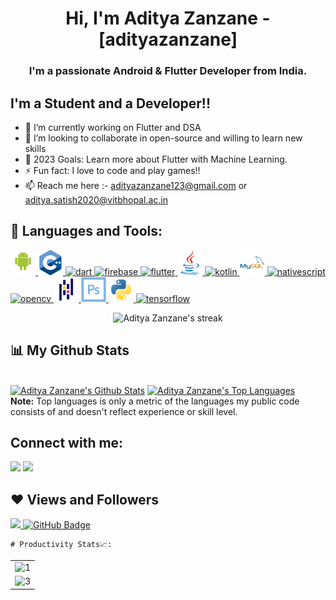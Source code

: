 


<h1 align="center">Hi, I'm Aditya Zanzane - [adityazanzane]</h1>
<h3 align="center">I'm a passionate Android & Flutter Developer from India.</h3>

## I'm a Student and a Developer!!

- 🌱 I’m currently working on Flutter and DSA
- 👯 I’m looking to collaborate in open-source and willing to learn new skills
- 🥅 2023 Goals: Learn more about Flutter with Machine Learning.
- ⚡ Fun fact: I love to code and play games!!
- 📫 Reach me here :- adityazanzane123@gmail.com or aditya.satish2020@vitbhopal.ac.in



## 🚀 Languages and Tools:

<p align="left"> <a href="https://developer.android.com" target="_blank" rel="noreferrer"> <img src="https://raw.githubusercontent.com/devicons/devicon/master/icons/android/android-original-wordmark.svg" alt="android" width="40" height="40"/> </a> <a href="https://www.w3schools.com/cpp/" target="_blank" rel="noreferrer"> <img src="https://raw.githubusercontent.com/devicons/devicon/master/icons/cplusplus/cplusplus-original.svg" alt="cplusplus" width="40" height="40"/> </a> <a href="https://dart.dev" target="_blank" rel="noreferrer"> <img src="https://www.vectorlogo.zone/logos/dartlang/dartlang-icon.svg" alt="dart" width="40" height="40"/> </a> <a href="https://firebase.google.com/" target="_blank" rel="noreferrer"> <img src="https://www.vectorlogo.zone/logos/firebase/firebase-icon.svg" alt="firebase" width="40" height="40"/> </a> <a href="https://flutter.dev" target="_blank" rel="noreferrer"> <img src="https://www.vectorlogo.zone/logos/flutterio/flutterio-icon.svg" alt="flutter" width="40" height="40"/> </a> <a href="https://www.java.com" target="_blank" rel="noreferrer"> <img src="https://raw.githubusercontent.com/devicons/devicon/master/icons/java/java-original.svg" alt="java" width="40" height="40"/> </a> <a href="https://kotlinlang.org" target="_blank" rel="noreferrer"> <img src="https://www.vectorlogo.zone/logos/kotlinlang/kotlinlang-icon.svg" alt="kotlin" width="40" height="40"/> </a> <a href="https://www.mysql.com/" target="_blank" rel="noreferrer"> <img src="https://raw.githubusercontent.com/devicons/devicon/master/icons/mysql/mysql-original-wordmark.svg" alt="mysql" width="40" height="40"/> </a> <a href="https://nativescript.org/" target="_blank" rel="noreferrer"> <img src="https://raw.githubusercontent.com/detain/svg-logos/780f25886640cef088af994181646db2f6b1a3f8/svg/nativescript.svg" alt="nativescript" width="40" height="40"/> </a> <a href="https://opencv.org/" target="_blank" rel="noreferrer"> <img src="https://www.vectorlogo.zone/logos/opencv/opencv-icon.svg" alt="opencv" width="40" height="40"/> </a> <a href="https://pandas.pydata.org/" target="_blank" rel="noreferrer"> <img src="https://raw.githubusercontent.com/devicons/devicon/2ae2a900d2f041da66e950e4d48052658d850630/icons/pandas/pandas-original.svg" alt="pandas" width="40" height="40"/> </a> <a href="https://www.photoshop.com/en" target="_blank" rel="noreferrer"> <img src="https://raw.githubusercontent.com/devicons/devicon/master/icons/photoshop/photoshop-line.svg" alt="photoshop" width="40" height="40"/> </a> <a href="https://www.python.org" target="_blank" rel="noreferrer"> <img src="https://raw.githubusercontent.com/devicons/devicon/master/icons/python/python-original.svg" alt="python" width="40" height="40"/> </a> <a href="https://www.tensorflow.org" target="_blank" rel="noreferrer"> <img src="https://www.vectorlogo.zone/logos/tensorflow/tensorflow-icon.svg" alt="tensorflow" width="40" height="40"/> </a> </p>



<p align="center">
    <a href="https://github.com/adityazanzane/>
        <img title="🔥 Get streak stats for your profile at git.io/streak-stats" alt="Aditya Zanzane's streak" src="https://github-readme-streak-stats.herokuapp.com/?user=adityazanzane&theme=black-ice&hide_border=true&stroke=0000&background=060A0CD0"/>
    </a>
</p>

                                                                                                     
<p align="center">
<!--     <a href="https://github.com/adityazanzane/github-readme-streak-stats"> -->
        <img title="🔥 Get streak stats for your profile at git.io/streak-stats" alt="Aditya Zanzane's streak" src="https://github-readme-streak-stats.herokuapp.com/?user=adityazanzane&theme=black-ice&hide_border=true&stroke=0000&background=060A0CD0"/>
    </a>
</p>
                                                                                                     
## 📊 My Github Stats
  <br/>
    <a href="https://github.com/adityazanzane/"><img alt="Aditya Zanzane's Github Stats" src="https://github-readme-stats.vercel.app/api?username=adityazanzane&show_icons=true&count_private=true&theme=react&hide_border=true&bg_color=0D1117" /></a>
  <a href="https://github.com/adityazanzane/"><img alt="Aditya Zanzane's Top Languages" src="https://github-readme-stats.vercel.app/api/top-langs/?username=adityazanzane&langs_count=8&count_private=true&layout=compact&theme=react&hide_border=true&bg_color=0D1117" /></a>
  <br/>
  <b>Note:</b> Top languages is only a metric of the languages my public code consists of and doesn't reflect experience or skill level.
     



## Connect with me:
<p align="left">

    

<a href = "https://www.linkedin.com/in/adityazanzane/"><img src="https://img.icons8.com/fluent/48/000000/linkedin.png"/></a>
<a href = "https://twitter.com/AdityaZanzane"><img src="https://img.icons8.com/fluent/48/000000/twitter.png"/></a>



</p>

## ❤ Views and Followers
<a href="https://github.com/Meghna-DAS/github-profile-views-counter">
    <img src="https://komarev.com/ghpvc/?username=nileshsrivastava27">
</a>
<a href="https://github.com/adityazanzane?tab=followers"><img src="https://img.shields.io/github/followers/adityazanzane?label=Followers&style=social" alt="GitHub Badge"></a>



    # Productivity Stats📈:
<table>
  <tr>
    <td><img src="https://github-profile-summary-cards.vercel.app/api/cards/profile-details?username=adityazanzane&theme=monokai"  display=block width=100% height=auto  alt="1" ></td>
   </tr> 
   <tr>
      <td><img src="https://activity-graph.herokuapp.com/graph?username=adityazanzane&bg_color=1a1b27&color=be90f2&line=638fda&point=35aea1&area=true"  display=block width=100% height=auto alt="3" ></td>
  </td>
  </tr>
</table>
